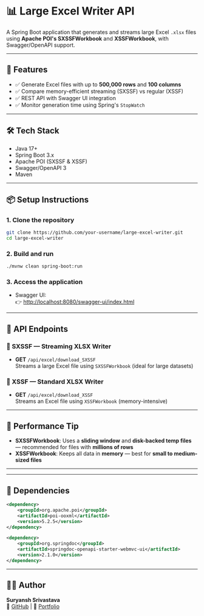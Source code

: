 # 📊 Large Excel Writer API

A Spring Boot application that generates and streams large Excel `.xlsx` files using **Apache POI's SXSSFWorkbook** and **XSSFWorkbook**, with Swagger/OpenAPI support.

---

## 🚀 Features

- ✅ Generate Excel files with up to **500,000 rows** and **100 columns**
- ✅ Compare memory-efficient streaming (SXSSF) vs regular (XSSF)
- ✅ REST API with Swagger UI integration
- ✅ Monitor generation time using Spring's `StopWatch`

---

## 🛠 Tech Stack

- Java 17+
- Spring Boot 3.x
- Apache POI (SXSSF & XSSF)
- Swagger/OpenAPI 3
- Maven

---

## 📦 Setup Instructions

### 1. Clone the repository

```bash
git clone https://github.com/your-username/large-excel-writer.git
cd large-excel-writer
```

### 2. Build and run

```bash
./mvnw clean spring-boot:run
```

### 3. Access the application

- Swagger UI:  
  👉 [http://localhost:8080/swagger-ui/index.html](http://localhost:8080/swagger-ui/index.html)

---

## 📂 API Endpoints

### 🔹 SXSSF — Streaming XLSX Writer

- **GET** `/api/excel/download_SXSSF`  
  Streams a large Excel file using `SXSSFWorkbook` (ideal for large datasets)

### 🔹 XSSF — Standard XLSX Writer

- **GET** `/api/excel/download_XSSF`  
  Streams an Excel file using `XSSFWorkbook` (memory-intensive)

---

## 🧪 Performance Tip

- **SXSSFWorkbook**: Uses a **sliding window** and **disk-backed temp files** — recommended for files with **millions of rows**
- **XSSFWorkbook**: Keeps all data in **memory** — best for **small to medium-sized files**

---
---

## 🧰 Dependencies

```xml
<dependency>
    <groupId>org.apache.poi</groupId>
    <artifactId>poi-ooxml</artifactId>
    <version>5.2.5</version>
</dependency>

<dependency>
    <groupId>org.springdoc</groupId>
    <artifactId>springdoc-openapi-starter-webmvc-ui</artifactId>
    <version>2.1.0</version>
</dependency>
```
---

## 🙋‍♂️ Author

**Suryansh Srivastava**  
🔗 [GitHub](https://github.com/suryanshhbtu) | 🔗 [Portfolio](https://portfolio-next-js-rust.vercel.app)
